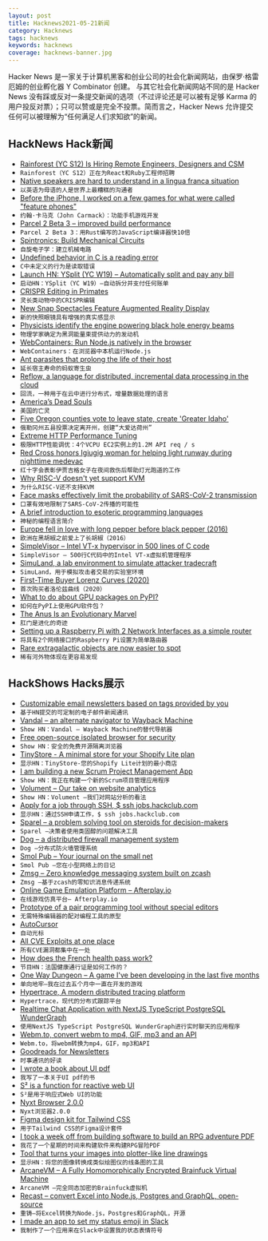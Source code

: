 ```yaml
---
layout: post
title: Hacknews2021-05-21新闻
category: Hacknews
tags: hacknews
keywords: hacknews
coverage: hacknews-banner.jpg
---
```


Hacker News 是一家关于计算机黑客和创业公司的社会化新闻网站，由保罗·格雷厄姆的创业孵化器 Y Combinator 创建。
与其它社会化新闻网站不同的是 Hacker News 没有踩或反对一条提交新闻的选项（不过评论还是可以被有足够 Karma 的用户投反对票）；只可以赞或是完全不投票。简而言之，Hacker News 允许提交任何可以被理解为“任何满足人们求知欲”的新闻。

## HackNews Hack新闻


- [Rainforest (YC S12) Is Hiring Remote Engineers, Designers and CSM](https://jobs.lever.co/rainforest?lever-origin=applied&lever-source%5B%5D=HN)
- `Rainforest（YC S12）正在为React和Ruby工程师招聘`
- [Native speakers are hard to understand in a lingua franca situation](https://www.bbc.com/worklife/article/20161028-native-english-speakers-are-the-worlds-worst-communicators)
- `以英语为母语的人是世界上最糟糕的沟通者`
- [Before the iPhone, I worked on a few games for what were called "feature phones"](https://twitter.com/id_aa_carmack/status/1395089205986988043)
- `约翰·卡马克（John Carmack）：功能手机游戏开发`
- [Parcel 2 Beta 3 – improved build performance](https://v2.parceljs.org/blog/beta3/)
- `Parcel 2 Beta 3：用Rust编写的JavaScript编译器快10倍`
- [Spintronics: Build Mechanical Circuits](https://www.kickstarter.com/projects/upperstory/spintronics-build-mechanical-circuits)
- `自旋电子学：建立机械电路`
- [Undefined behavior in C is a reading error](https://www.yodaiken.com/2021/05/19/undefined-behavior-in-c-is-a-reading-error/)
- `C中未定义的行为是读取错误`
- [Launch HN: YSplit (YC W19) – Automatically split and pay any bill](item?id=27222985)
- `启动HN：YSplit（YC W19）–自动拆分并支付任何账单`
- [CRISPR Editing in Primates](https://blogs.sciencemag.org/pipeline/archives/2021/05/20/crispr-editing-in-primates)
- `灵长类动物中的CRISPR编辑`
- [New Snap Spectacles Feature Augmented Reality Display](https://www.spectacles.com/new-spectacles)
- `新的快照眼镜具有增强的真实感显示`
- [Physicists identify the engine powering black hole energy beams](https://www.quantamagazine.org/physicists-identify-the-engine-powering-black-hole-energy-beams-20210520/)
- `物理学家确定为黑洞能量束提供动力的发动机`
- [WebContainers: Run Node.js natively in the browser](https://blog.stackblitz.com/posts/introducing-webcontainers/)
- `WebContainers：在浏览器中本机运行Node.js`
- [Ant parasites that prolong the life of their host](https://www.theatlantic.com/science/archive/2021/05/ant-tapeworm/618919/)
- `延长宿主寿命的蚂蚁寄生虫`
- [Reflow, a language for distributed, incremental data processing in the cloud](https://github.com/grailbio/reflow)
- `回流，一种用于在云中进行分布式，增量数据处理的语言`
- [America’s Dead Souls](https://www.theparisreview.org/blog/2021/05/17/americas-dead-souls/)
- `美国的亡灵`
- [Five Oregon counties vote to leave state, create 'Greater Idaho'](https://www.upi.com/Top_News/US/2021/05/19/Oregon-Idaho-Donald-Trump-Joe-Biden/3341621450876/)
- `俄勒冈州五县投票决定离开州，创建“大爱达荷州”`
- [Extreme HTTP Performance Tuning](https://talawah.io/blog/extreme-http-performance-tuning-one-point-two-million/)
- `极限HTTP性能调优：4个VCPU EC2实例上的1.2M API req / s`
- [Red Cross honors Igiugig woman for helping light runway during nighttime medevac](https://www.alaskapublic.org/2021/05/19/red-cross-honors-igiugig-woman-for-helping-light-runway-during-late-night-medevac/)
- `红十字会表彰伊贾吉格女子在夜间救伤后帮助灯光跑道的工作`
- [Why RISC-V doesn't yet support KVM](https://lwn.net/SubscriberLink/856685/10206d3c9d10daf2/)
- `为什么RISC-V还不支持KVM`
- [Face masks effectively limit the probability of SARS-CoV-2 transmission](https://science.sciencemag.org/content/early/2021/05/19/science.abg6296)
- `口罩有效地限制了SARS-CoV-2传播的可能性`
- [A brief introduction to esoteric programming languages](https://www.hillelwayne.com/talks/esolangs/)
- `神秘的编程语言简介`
- [Europe fell in love with long pepper before black pepper (2016)](https://www.atlasobscura.com/articles/long-pepper-better-than-black-pepper)
- `欧洲在黑胡椒之前爱上了长胡椒（2016）`
- [SimpleVisor – Intel VT-x hypervisor in 500 lines of C code](https://ionescu007.github.io/SimpleVisor/)
- `SimpleVisor – 500行C代码中的Intel VT-x虚拟机管理程序`
- [SimuLand, a lab environment to simulate attacker tradecraft](https://www.microsoft.com/security/blog/2021/05/20/simuland-understand-adversary-tradecraft-and-improve-detection-strategies/)
- `SimuLand，用于模拟攻击者交易的实验室环境`
- [First-Time Buyer Lorenz Curves (2020)](https://doodles.mountainmath.ca/blog/2020/09/28/first-time-buyer-lorenz-curves/)
- `首次购买者洛伦兹曲线（2020）`
- [What to do about GPU packages on PyPI?](https://discuss.python.org/t/what-to-do-about-gpus-and-the-built-distributions-that-support-them/7125)
- `如何在PyPI上使用GPU软件包？`
- [The Anus Is an Evolutionary Marvel](https://www.theatlantic.com/science/archive/2021/05/evolution-butts/618915/)
- `肛门是进化的奇迹`
- [Setting up a Raspberry Pi with 2 Network Interfaces as a simple router](https://www.jeffgeerling.com/blog/2021/setting-raspberry-pi-2-network-interfaces-very-simple-router)
- `将具有2个网络接口的Raspberry Pi设置为简单路由器`
- [Rare extragalactic objects are now easier to spot](https://phys.org/news/2021-05-quasars-rare-extragalactic-easier.html)
- `稀有河外物体现在更容易发现`


## HackShows Hacks展示

- [ Customizable email newsletters based on tags provided by you](https://hncustomnewsletters.com/)
- `基于HN提交的可定制的电子邮件新闻通讯`
- [ Vandal – an alternate navigator to Wayback Machine](https://vegetableman.github.io/vandal/)
- `Show HN：Vandal – Wayback Machine的替代导航器`
- [ Free open-source isolated browser for security](https://github.com/i5ik/ViewFinderJS)
- `Show HN：安全的免费开源隔离浏览器`
- [ TinyStore - A minimal store for your Shopify Lite plan](https://tinystore.app)
- `显示HN：TinyStore-您的Shopify Lite计划的最小商店`
- [ I am building a new Scrum Project Management App](https://gethappystack.com/)
- `Show HN：我正在构建一个新的Scrum项目管理应用程序`
- [ Volument – Our take on website analytics](https://volument.com/blog/volument-launches)
- `Show HN：Volument –我们对网站分析的看法`
- [ Apply for a job through SSH, $ ssh jobs.hackclub.com](http://jobs.hackclub.com/)
- `显示HN：通过SSH申请工作，$ ssh jobs.hackclub.com`
- [ Sparel – a problem solving tool on steroids for decision-makers](https://sparel.app)
- `Sparel –决策者使用类固醇的问题解决工具`
- [ Dog – a distributed firewall management system](https://relaypro-open.github.io/dog/)
- `Dog –分布式防火墙管理系统`
- [ Smol Pub – Your journal on the small net](https://smol.pub)
- `Smol Pub –您在小型网络上的日记`
- [ Zmsg – Zero knowledge messaging system built on zcash](https://github.com/firmalabs/zmsg)
- `Zmsg –基于zcash的零知识消息传递系统`
- [ Online Game Emulation Platform – Afterplay.io](item?id=27193144)
- `在线游戏仿真平台– Afterplay.io`
- [ Prototype of a pair programming tool without special editors](https://github.com/three-consulting/ohut)
- `无需特殊编辑器的配对编程工具的原型`
- [ AutoCursor](https://autocursor.com/pages/how-to-setup-your-autocursor)
- `自动光标`
- [ All CVE Exploits at one place](https://github.com/ARPSyndicate/cvemon)
- `所有CVE漏洞都集中在一处`
- [ How does the French health pass work?](https://sanipasse.fr/french-health-pass)
- `节目HN：法国健康通行证是如何工作的？`
- [ One Way Dungeon – A game I've been developing in the last five months](https://play.google.com/store/apps/details?id=com.vaskivodev.onewaydungeon)
- `单向地牢–我在过去五个月中一直在开发的游戏`
- [ Hypertrace, A modern distributed tracing platform](https://github.com/hypertrace/hypertrace)
- `Hypertrace，现代的分布式跟踪平台`
- [ Realtime Chat Application with NextJS TypeScript PostgreSQL WunderGraph](https://github.com/wundergraph/nextjs-typescript-postgresql-realtime-chat)
- `使用NextJS TypeScript PostgreSQL WunderGraph进行实时聊天的应用程序`
- [ Webm.to, convert webm to mp4, GIF, mp3 and an API](https://webm.to)
- `Webm.to，将webm转换为mp4，GIF，mp3和API`
- [ Goodreads for Newsletters](https://readsom.com/)
- `时事通讯的好读`
- [ I wrote a book about UI pdf](https://fifty.user-interface.io/50_ui_tips.pdf)
- `我写了一本关于UI pdf的书`
- [ S² is a function for reactive web UI](https://gr0uch.github.io/s2/)
- `S²是用于响应式Web UI的功能`
- [ Nyxt Browser 2.0.0](https://nyxt.atlas.engineer/article/release-2.0.0.org)
- `Nyxt浏览器2.0.0`
- [ Figma design kit for Tailwind CSS](https://tailwind-figma.com/)
- `用于Tailwind CSS的Figma设计套件`
- [ I took a week off from building software to build an RPG adventure PDF](https://wealdham.timvdalen.nl/?src=hn)
- `我花了一个星期的时间来构建软件来构建RPG冒险PDF`
- [ Tool that turns your images into plotter-like line drawings](https://javier.xyz/pintr/)
- `显示HN：将您的图像转换成类似绘图仪的线条图的工具`
- [ ArcaneVM – A Fully Homomorphically Encrypted Brainfuck Virtual Machine](https://github.com/f-prime/arcanevm)
- `ArcaneVM –完全同态加密的Brainfuck虚拟机`
- [ Recast – convert Excel into Node.js, Postgres and GraphQL, open-source](https://recast.amplication.com)
- `重铸–将Excel转换为Node.js，Postgres和GraphQL，开源`
- [ I made an app to set my status emoji in Slack](https://slacklunchstatus.com)
- `我制作了一个应用来在Slack中设置我的状态表情符号`


